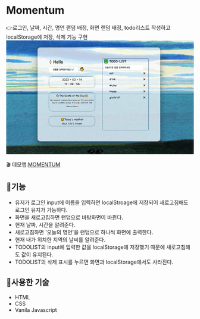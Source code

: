 # Momentum
:point_right:로그인, 날짜, 시간, 명언 랜덤 배정, 화면 랜덤 배정, todo리스트 작성하고 localStorage에 저장, 삭제 기능 구현
![todoList](./img/momentum-img.PNG)

:clapper: 데모앱:[MOMENTUM](https://momentum-std.netlify.app/)
## :memo:기능
+ 유저가 로그인 input에 이름을 입력하면 localStroage에 저장되어 새로고침해도 로그인 유지가 가능하다.
+ 화면을 새로고침하면 랜덤으로 바탕화면이 바뀐다.
+ 현재 날짜, 시간을 알려준다.
+ 새로고침하면 '오늘의 명언'을 랜덤으로 하나씩 화면에 출력한다.
+ 현재 내가 위치한 지역의 날씨를 알려준다.
+ TODOLIST의 input에 입력한 값을 localStorage에 저장했기 때문에 새로고침해도 값이 유지된다.
+ TODOLIST의 삭제 표시를 누르면 화면과 localStorage에서도 사라진다.

## :hammer:사용한 기술
+ HTML
+ CSS
+ Vanila Javascript
